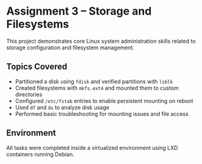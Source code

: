 # Assignment 3 – Storage and Filesystems

This project demonstrates core Linux system administration skills related to storage configuration and filesystem management.

## Topics Covered

- Partitioned a disk using `fdisk` and verified partitions with `lsblk`
- Created filesystems with `mkfs.ext4` and mounted them to custom directories
- Configured `/etc/fstab` entries to enable persistent mounting on reboot
- Used `df` and `du` to analyze disk usage
- Performed basic troubleshooting for mounting issues and file access

## Environment

All tasks were completed inside a virtualized environment using LXD containers running Debian.
